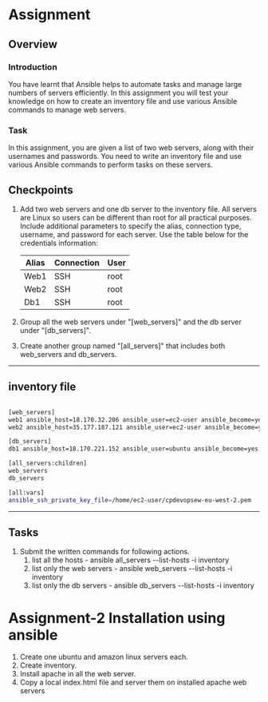 # Assignment

## Overview

### Introduction

You have learnt that Ansible helps to automate tasks and manage large numbers of servers efficiently. In this assignment you will test your knowledge on how to create an inventory file and use various Ansible commands to manage web servers.

### Task

In this assignment, you are given a list of two web servers, along with their usernames and passwords. You need to write an inventory file and use various Ansible commands to perform tasks on these servers.

## Checkpoints

1. Add two web servers and one db server to the inventory file. All servers are Linux so users can be different than root for all practical purposes. Include additional parameters to specify the alias, connection type, username, and password for each server. Use the table below for the credentials information:

   | Alias | Connection | User |
   | ----- | ---------- | ---- |
   | Web1  | SSH        | root |
   | Web2  | SSH        | root |
   | Db1   | SSH        | root |

2. Group all the web servers under "[web_servers]" and the db server under "[db_servers]".
3. Create another group named "[all_servers]" that includes both web_servers and db_servers.

---

## inventory file

```bash

[web_servers]
web1 ansible_host=18.170.32.206 ansible_user=ec2-user ansible_become=yes ansible_connection=ssh
web2 ansible_host=35.177.187.121 ansible_user=ec2-user ansible_become=yes ansible_connection=ssh

[db_servers]
db1 ansible_host=18.170.221.152 ansible_user=ubuntu ansible_become=yes ansible_connection=ssh

[all_servers:children]
web_servers
db_servers

[all:vars]
ansible_ssh_private_key_file=/home/ec2-user/cpdevopsew-eu-west-2.pem

```

---

## Tasks

1. Submit the written commands for following actions.
   1. list all the hosts - ansible all_servers --list-hosts -i inventory
   2. list only the web servers - ansible web_servers --list-hosts -i inventory
   3. list only the db servers - ansible db_servers --list-hosts -i inventory

# Assignment-2 Installation using ansible

1. Create one ubuntu and amazon linux servers each.
2. Create inventory.
3. Install apache in all the web server.
4. Copy a local index.html file and server them on installed apache web servers

```

```
